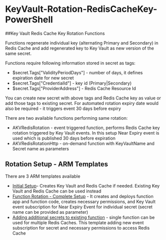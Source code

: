 # KeyVault-Rotation-RedisCacheKey-PowerShell
##Key Vault Redis Cache Key Rotation Functions

Functions regenerate individual key (alternating Primary and Secondary) in Redis Cache and add regenerated key to Key Vault as new version of the same secret.

Functions require following information stored in secret as tags:
- $secret.Tags["ValidityPeriodDays"] - number of days, it defines expiration date for new secret
- $secret.Tags["CredentialId"] - key id (Primary|Secondary)
- $secret.Tags["ProviderAddress"] - Redis Cache Resource Id

You can create new secret with above tags and Redis Cache key as value or add those tags to existing secret. For automated rotation expiry date would also be required - it triggers event 30 days before expiry

There are two available functions performing same rotation:
- AKVRedisRotation - event triggered function, performs Redis Cache key rotation triggered by Key Vault events. In this setup Near Expiry event is used which is published 30 days before expiration
- AKVRedisRotationHttp - on-demand function with KeyVaultName and Secret name as parameters

## Rotation Setup - ARM Templates

There are 3 ARM templates available
- [Initial Setup](https://github.com/jlichwa/KeyVault-Rotation-RedisKey-PowerShell/tree/master/arm-templates#inital-setup)- Creates Key Vault and Redis Cache if needed. Existing Key Vault and Redis Cache can be used instead
- [Function Rotation - Complete Setup](https://github.com/jlichwa/KeyVault-Rotation-RedisCacheKey-PowerShell/tree/master/arm-templates#redis-cache-key-rotation-functions) - It creates and deploys function app and function code, creates necessary permissions, and Key 
Vault event subscription for Near Expiry Event for individual secret (secret name can be provided as parameter)
- [Adding additional secrets to existing function](https://github.com/jlichwa/KeyVault-Rotation-RedisKey-PowerShell/tree/master/arm-templates#add-event-subscription-to-existing-functions) - single function can be used for multiple Redis Caches. This template adding new event subscription for secret and necessary permissions to access Redis Cache
